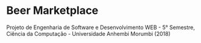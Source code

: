 # Beer Marketplace
Projeto de Engenharia de Software e Desenvolvimento WEB - 5° Semestre, Ciência da Computação - Universidade Anhembi Morumbi (2018)
